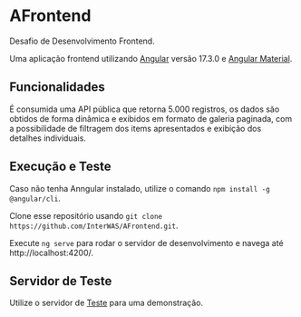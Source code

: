 # AFrontend

Desafio de Desenvolvimento Frontend.

Uma aplicação frontend utilizando [Angular](https://angular.io/cli) versão 17.3.0 e [Angular Material](https://material.angular.io).

## Funcionalidades

É consumida uma API pública que retorna 5.000 registros, os dados são obtidos de forma dinâmica e exibidos em formato de galeria paginada, com a possibilidade de filtragem dos items apresentados e exibição dos detalhes individuais.

## Execução e Teste

Caso não tenha Anngular instalado, utilize o comando `npm install -g @angular/cli`. 

Clone esse repositório usando `git clone https://github.com/InterWAS/AFrontend.git`.

Execute `ng serve` para rodar o servidor de desenvolvimento e navega até http://localhost:4200/.

## Servidor de Teste

Utilize o servidor de [Teste]() para uma demonstração.

